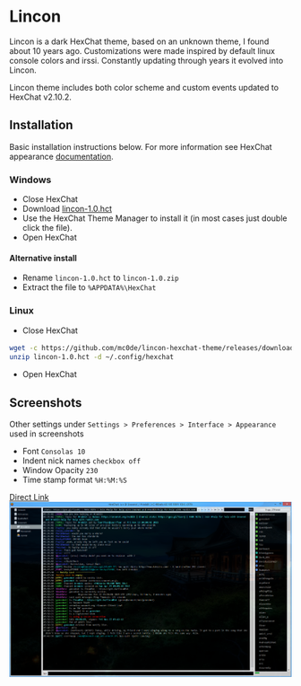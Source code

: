 # Lincon
Lincon is a dark HexChat theme, based on an unknown theme, I found about 10 years ago. Customizations were made inspired by default linux console colors and irssi. Constantly updating through years it evolved into Lincon.

Lincon theme includes both color scheme and custom events updated to HexChat v2.10.2.

## Installation
Basic installation instructions below. For more information see HexChat appearance [documentation](https://hexchat.readthedocs.org/en/latest/appearance.html).
### Windows
+ Close HexChat
+ Download [lincon-1.0.hct](https://github.com/mc0de/lincon-hexchat-theme/releases/download/1.0/lincon-1.0.hct)
+ Use the HexChat Theme Manager to install it (in most cases just double click the file).
+ Open HexChat

#### Alternative install
+ Rename `lincon-1.0.hct` to `lincon-1.0.zip`
+ Extract the file to `%APPDATA%\HexChat`

### Linux
+ Close HexChat
``` bash
wget -c https://github.com/mc0de/lincon-hexchat-theme/releases/download/1.0/lincon-1.0.hct
unzip lincon-1.0.hct -d ~/.config/hexchat
```
+ Open HexChat

## Screenshots
Other settings under `Settings > Preferences > Interface > Appearance` used in screenshots
* Font `Consolas 10`
* Indent nick names `checkbox off`
* Window Opacity `230`
* Time stamp format `%H:%M:%S`

[Direct Link](https://raw.githubusercontent.com/mc0de/lincon-hexchat-theme/master/screenshots/lincon-hexchat-theme2.png)
![Lincon HexChat theme](screenshots/lincon-hexchat-theme2.png "Lincon HexChat theme")
